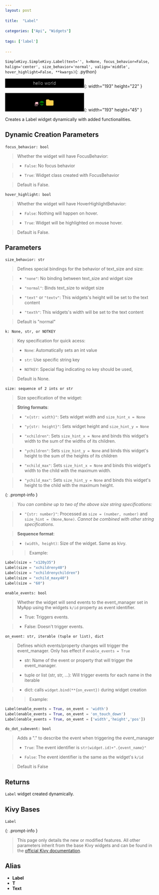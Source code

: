 ```yaml
---
layout: post

title:  "Label"

categories: ["Api", "Widgets"]

tags: ['label']

---
```

`SimpleKivy.SimpleKivy.Label(text='', k=None, focus_behavior=False, halign='center', size_behavior='normal', valign='middle', hover_highlight=False, **kwargs)`{: .python}


![Label.png](assets/img/docs/Label.png){: width="193" height="22" }

![Label.2.png](assets/img/docs/Label.2.png){: width="193" height="45" }


Creates a Label widget dynamically with added functionalities.

Dynamic Creation Parameters
---------------------------
`focus_behavior: bool`

> Whether the widget will have FocusBehavior:

> - `False`: No focus behavior

> - `True`: Widget class created with FocusBehavior

> Default is False.

`hover_highlight: bool`

> Whether the widget will have HoverHighlightBehavior:

> - `False`: Nothing will happen on hover.

> - `True`: Widget will be highlighted on mouse hover.

> Default is False.


Parameters
----------
`size_behavior: str`

> Defines special bindings for the behavior of text_size and size:

> - `"none"`: No binding between text_size and widget size

> - `"normal"`: Binds text_size to widget size

> - `"text"` or `"textv"`: This widgets's height will be set to the text content

> - `"texth"`: This widgets's width will be set to the text content

> Default is "normal"



`k: None, str, or NOTKEY`

> Key specification for quick acess:

> - `None`: Automatically sets an int value

> - `str`: Use specific string key

> - `NOTKEY`: Special flag indicating no key should be used, 

> Default is None.

`size: sequence of 2 ints or str`

> Size specification of the widget:


> **String formats**:

> - `"x{str: width}"`: Sets widget width and `size_hint_x = None`

> - `"y{str: height}"`: Sets widget height and `size_hint_y = None`

> - `"xchildren"`: Sets `size_hint_x = None` and binds this widget's width to the sum of the widths of its children.

> - `"ychildren"`: Sets `size_hint_y = None` and binds this widget's height to the sum of the heights of its children

> - `"xchild_max"`: Sets `size_hint_x = None` and binds this widget's width to the child with the maximum width.

> - `"ychild_max"`: Sets `size_hint_y = None` and binds this widget's height to the child with the maximum height.


{: .prompt-info }

> *You can combine up to two of the above size string specifications:*


> - `"{str: number}"`: Processed as `size = (number, number)` and `size_hint = (None,None)`. *Cannot be combined with other string specifications*.


> **Sequence format**:

> - `(width, height)`: Size of the widget. Same as kivy.


>> Example:

```py
Label(size = "x120y35")
Label(size = "xchildreny40")
Label(size = "xchildrenychildren")
Label(size = "xchild_maxy40")
Label(size = "60")
```

`enable_events: bool`

> Whether the widget will send events to the event_manager set in MyApp using the widgets `k/id` property as event identifier.
> - True: Triggers events.

> - False: Doesn't trigger events.


`on_event: str, iterable (tuple or list), dict`

> Defines which events/property changes will trigger the event_manager. Only has effect if `enable_events = True`
> - str: Name of the event or property that will trigger the event_manager.

> - tuple or list (str, str, ...): Will trigger events for each name in the iterable

> - dict: calls `widget.bind(**{on_event})` during widget creation


>> Example:

```py
Label(enable_events = True, on_event = 'width')
Label(enable_events = True, on_event = 'on_touch_down')
Label(enable_events = True, on_event = ['width','height','pos'])
```

`do_dot_subevent: bool`

> Adds a "." to describe the event when triggering the event_manager
> - `True`: The event identifier is `str(widget.id)+".{event_name}"`

> - `False`: The event identifier is the same as the widget's `k/id`

> Default is False


Returns
-------
`Label` widget created dynamically.

Kivy Bases
----------
`Label`


{: .prompt-info }

> This page only details the new or modified features. All other parameters inherit from the base Kivy widgets and can be found in the [official Kivy documentation](https://kivy.org/doc/stable).



Alias
-----
- **Label**
- **T**
- **Text**
